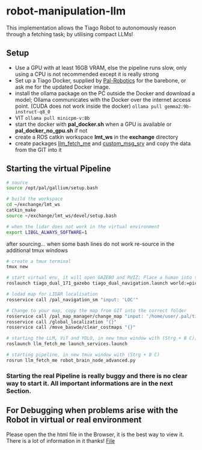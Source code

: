 # robot-manipulation-llm
This implementation allows the Tiago Robot to autonomously reason through a fetching task; by utilising compact LLMs! 

## Setup
- Use a GPU with at least 16GB VRAM, else the pipeline runs slow, only using a CPU is not recommended except it is really strong
- Set up a Tiago Docker, supplied by [Pal-Robotics](https://docs.pal-robotics.com/sdk-dev/development/docker-public) for the barebone, or ask me for the updated Docker image.
- install the ollama package on the PC outside the Docker and download a model; Ollama communicates with the Docker over the internet access point. (CUDA does not work inside the docker) ```ollama pull gemma2:9b-instruct-q8_0```
- VIT ```ollama pull minicpm-v:8b```
- start the docker with **pal_docker.sh** when a GPU is available or **pal_docker_no_gpu.sh** if not
- create a ROS catkin workspace **lmt_ws** in the **exchange** directory
- create packages [llm_fetch_me](./llm_fetch_me) and [custom_msg_srv](./custom_msg_srv) and copy the data from the GIT into it

## Starting the virtual Pipeline
```bash
# source
source /opt/pal/gallium/setup.bash

# build the workspace
cd ~/exchange/lmt_ws
catkin_make
source ~/exchange/lmt_ws/devel/setup.bash

# when the lidar does not work in the virtual environment
export LIBGL_ALWAYS_SOFTWARE=1
```
after sourcing... when some bash lines do not work re-source in the additional tmux windows 
```bash
# create a tmux terminal
tmux new

# start virtual env, it will open GAZEBO and RVIZ; Place a human into the left corner, perspective seen from robot camera
roslaunch tiago_dual_171_gazebo tiago_dual_navigation.launch world:=pick end_effector_left:=pal-gripper end_effector_right:=pal-gripper advanced_navigation:=true

# lodad map for LIDAR localisation
rosservice call /pal_navigation_sm "input: 'LOC'"

# Change to your map, copy the map from GIT into the correct folder
rosservice call /pal_map_manager/change_map "input: '/home/user/.pal/tiago_dual_maps/configurations/map_1'"
rosservice call /global_localization "{}"
rosservice call /move_baswde/clear_costmaps "{}"

# starting the LLM, ViT and YOLO, in new tmux window with (Strg + B C); windows can be switched with (Strg + B W)
roslaunch llm_fetch_me launch_services.launch

# starting pipeline, in new tmux window with (Strg + B C)
rosrun llm_fetch_me robot_brain_node_advanced.py

```

### Starting the real Pipeline is really buggy and there is no clear way to start it. All important informations are in the next Section. 
## For Debugging when problems arise with the Robot in virtual or real environment
Please open the the html file in the Browser, it is the best way to view it. There is a lot of information in it thanks! [File](./How_to_start_and_operate.html)
